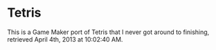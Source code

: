 # Tetris
This is a Game Maker port of Tetris that I never got around to finishing, retrieved April 4th, 2013 at 10:02:40 AM.
